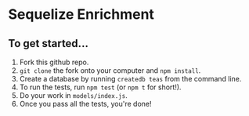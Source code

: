 # Sequelize Enrichment

## To get started...
1. Fork this github repo.
1. `git clone` the fork onto your computer and `npm install`.
1. Create a database by running `createdb teas` from the command line.
1. To run the tests, run `npm test` (or `npm t` for short!).
1. Do your work in `models/index.js`.
1. Once you pass all the tests, you're done!
